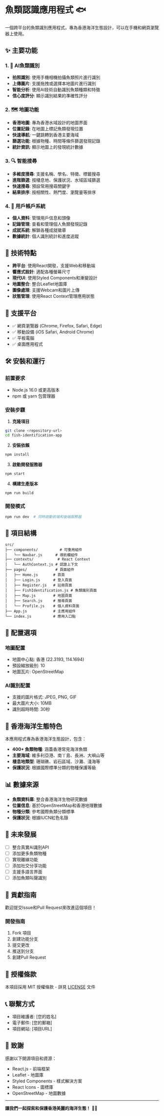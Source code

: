 # 魚類認識應用程式 🐟

一個跨平台的魚類識別應用程式，專為香港海洋生態設計，可以在手機和網頁瀏覽器上使用。

## ✨ 主要功能

### 1. 🎯 AI魚類識別
- **拍照識別**: 使用手機相機拍攝魚類照片進行識別
- **上傳圖片**: 支援拖拽或選擇本地圖片進行識別
- **智能分析**: 使用AI技術自動識別魚類種類和特徵
- **信心度評分**: 顯示識別結果的準確性評分

### 2. 🗺️ 地圖功能
- **香港地圖**: 專為香港水域設計的地圖界面
- **位置記錄**: 在地圖上標記魚類發現位置
- **快速導航**: 一鍵跳轉到香港主要海域
- **篩選功能**: 根據物種、時間等條件篩選發現記錄
- **統計資訊**: 顯示地圖上的發現統計數據

### 3. 🔍 智能搜尋
- **多維度搜尋**: 支援名稱、學名、特徵、標籤搜尋
- **進階篩選**: 按棲息地、保護狀況、水域區域篩選
- **快速搜尋**: 預設常用搜尋關鍵字
- **結果排序**: 按相關性、熱門度、瀏覽量等排序

### 4. 👤 用戶帳戶系統
- **個人資料**: 管理用戶信息和頭像
- **記錄管理**: 查看和管理個人魚類發現記錄
- **成就系統**: 解鎖各種成就徽章
- **數據統計**: 個人識別統計和進度追蹤

## 🚀 技術特點

- **跨平台**: 使用React開發，支援Web和移動端
- **響應式設計**: 適配各種螢幕尺寸
- **現代UI**: 使用Styled Components和漸變設計
- **地圖整合**: 整合Leaflet地圖庫
- **圖像處理**: 支援Webcam和圖片上傳
- **狀態管理**: 使用React Context管理應用狀態

## 📱 支援平台

- ✅ 網頁瀏覽器 (Chrome, Firefox, Safari, Edge)
- ✅ 移動設備 (iOS Safari, Android Chrome)
- ✅ 平板電腦
- ✅ 桌面應用程式

## 🛠️ 安裝和運行

### 前置要求
- Node.js 16.0 或更高版本
- npm 或 yarn 包管理器

### 安裝步驟

1. **克隆項目**
```bash
git clone <repository-url>
cd fish-identification-app
```

2. **安裝依賴**
```bash
npm install
```

3. **啟動開發服務器**
```bash
npm start
```

4. **構建生產版本**
```bash
npm run build
```

### 開發模式
```bash
npm run dev  # 同時啟動前端和後端服務器
```

## 📁 項目結構

```
src/
├── components/          # 可重用組件
│   └── Navbar.js      # 導航欄組件
├── contexts/           # React Context
│   └── AuthContext.js # 認證上下文
├── pages/             # 頁面組件
│   ├── Home.js       # 首頁
│   ├── Login.js      # 登入頁面
│   ├── Register.js   # 註冊頁面
│   ├── FishIdentification.js # 魚類識別頁面
│   ├── Map.js        # 地圖頁面
│   ├── Search.js     # 搜尋頁面
│   └── Profile.js    # 個人資料頁面
├── App.js            # 主應用組件
└── index.js          # 應用入口點
```

## 🔧 配置選項

### 地圖配置
- 地圖中心點: 香港 (22.3193, 114.1694)
- 預設縮放級別: 10
- 地圖瓦片: OpenStreetMap

### AI識別配置
- 支援的圖片格式: JPEG, PNG, GIF
- 最大圖片大小: 10MB
- 識別超時時間: 30秒

## 🌊 香港海洋生態特色

本應用程式專為香港海洋生態設計，包含：

- **400+ 魚類物種**: 涵蓋香港常見海洋魚類
- **主要海域**: 維多利亞港、南丫島、長洲、大嶼山等
- **棲息地類型**: 珊瑚礁、岩石區域、沙灘、淺海等
- **保護狀況**: 根據國際標準分類的物種保護等級

## 📊 數據來源

- **魚類資料庫**: 整合香港海洋生物研究數據
- **位置信息**: 基於OpenStreetMap和香港地理數據
- **物種分類**: 參考國際魚類分類標準
- **保護狀況**: 根據IUCN紅色名錄

## 🔮 未來發展

- [ ] 整合真實AI識別API
- [ ] 添加更多魚類物種
- [ ] 實現離線功能
- [ ] 添加社交分享功能
- [ ] 支援多語言界面
- [ ] 添加魚類叫聲識別

## 🤝 貢獻指南

歡迎提交Issue和Pull Request來改進這個項目！

### 開發指南
1. Fork 項目
2. 創建功能分支
3. 提交更改
4. 推送到分支
5. 創建Pull Request

## 📄 授權條款

本項目採用 MIT 授權條款 - 詳見 [LICENSE](LICENSE) 文件

## 📞 聯繫方式

- 項目維護者: [您的姓名]
- 電子郵件: [您的郵箱]
- 項目網站: [項目URL]

## 🙏 致謝

感謝以下開源項目和資源：

- React.js - 前端框架
- Leaflet - 地圖庫
- Styled Components - 樣式解決方案
- React Icons - 圖標庫
- OpenStreetMap - 地圖數據

---

**讓我們一起探索和保護香港美麗的海洋生態！** 🌊🐠
